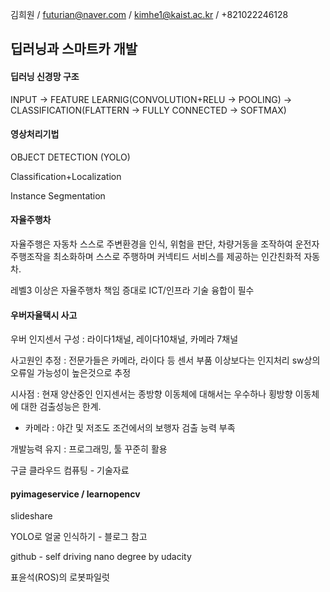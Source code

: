 김희원 / futurian@naver.com / kimhe1@kaist.ac.kr / +821022246128

## 딥러닝과 스마트카 개발

#### 딥러닝 신경망 구조

INPUT -> FEATURE LEARNIG(CONVOLUTION+RELU -> POOLING) -> CLASSIFICATION(FLATTERN -> FULLY CONNECTED -> SOFTMAX)

#### 영상처리기법

OBJECT DETECTION (YOLO)

Classification+Localization

Instance Segmentation

#### 자율주행차

자율주행은 자동차 스스로 주변환경을 인식, 위험을 판단, 차량거동을 조작하여 운전자 주행조작을 최소화하며 스스로 주행하며 커넥티드 서비스를 제공하는 인간친화적 자동차.

레벨3 이상은 자율주행차 책임 증대로 ICT/인프라 기술 융합이 필수

#### 우버자율택시 사고

우버 인지센서 구성 : 라이다1채널, 레이다10채널, 카메라 7채널

사고원인 추정 : 전문가들은 카메라, 라이다 등 센서 부품 이상보다는 인지처리 sw상의 오류일 가능성이 높은것으로 추정

시사점 : 현재 양산중인 인지센서는 종방향 이동체에 대해서는 우수하나 횡방향 이동체에 대한 검출성능은 한계. 

- 카메라 : 야간 및 저조도 조건에서의 보행자 검출 능력 부족

개발능력 유지 : 프로그래밍, 툴 꾸준히 활용

구글 클라우드 컴퓨팅 - 기술자료

#### pyimageservice / learnopencv

slideshare

YOLO로 얼굴 인식하기 - 블로그 참고

github - self driving nano degree by udacity

표윤석(ROS)의 로봇파일럿 


